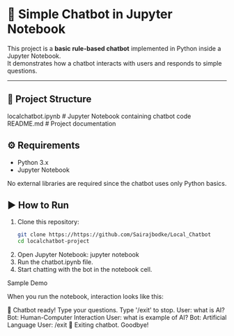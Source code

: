 # 🤖 Simple Chatbot in Jupyter Notebook

This project is a **basic rule-based chatbot** implemented in Python inside a Jupyter Notebook.  
It demonstrates how a chatbot interacts with users and responds to simple questions.  

---

## 📂 Project Structure
localchatbot.ipynb # Jupyter Notebook containing chatbot code
README.md # Project documentation


## ⚙️ Requirements
- Python 3.x  
- Jupyter Notebook  

No external libraries are required since the chatbot uses only Python basics.


## ▶️ How to Run
1. Clone this repository:
   ```bash
   git clone https://https://github.com/Sairajbodke/Local_Chatbot
   cd localchatbot-project
2. Open Jupyter Notebook:
jupyter notebook
3. Run the chatbot.ipynb file.
4. Start chatting with the bot in the notebook cell.

Sample Demo

When you run the notebook, interaction looks like this:

🤖 Chatbot ready! Type your questions. Type '/exit' to stop.
User:  what is AI?
Bot: Human-Computer Interaction
User:  what is example of AI?
Bot: Artificial Language
User:  /exit
👋 Exiting chatbot. Goodbye!
